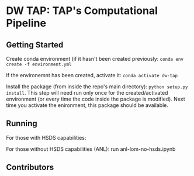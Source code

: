 # DW TAP: TAP's Computational Pipeline

## Getting Started

Create conda environment (if it hasn't been created previously: `conda env create -f environment.yml`

If the environemnt has been created, activate it: `conda activate dw-tap`

Install the package (from inside the repo's main directory): `python setup.py install`. This step will need run only once for the created/activated environment (or every time the code inside the package is modified). Next time you activate the enironment, this package should be available.

## Running
For those with HSDS capabilities: 

For those without HSDS capabilities (ANL): 
run anl-lom-no-hsds.ipynb


## Contributors

